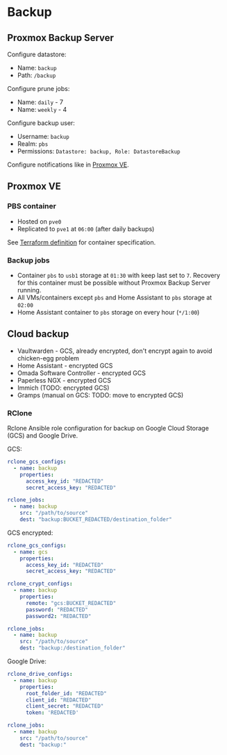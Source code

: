 # Backup

## Proxmox Backup Server

Configure datastore:

* Name: `backup`
* Path: `/backup`

Configure prune jobs:

* Name: `daily` - 7
* Name: `weekly` - 4

Configure backup user:

* Username: `backup`
* Realm: `pbs`
* Permissions: `Datastore: backup, Role: DatastoreBackup`

Configure notifications like in [Proxmox VE](proxmox.md).

## Proxmox VE

### PBS container

* Hosted on `pve0`
* Replicated to `pve1` at `06:00` (after daily backups)

See [Terraform definition](../terraform/wieprz/main.tf) for container specification.

### Backup jobs

* Container `pbs` to `usb1` storage at `01:30` with keep last set to `7`.
  Recovery for this container must be possible without Proxmox Backup Server running.
* All VMs/containers except `pbs` and Home Assistant to `pbs` storage at `02:00`
* Home Assistant container to `pbs` storage on every hour (`*/1:00`)

## Cloud backup

* Vaultwarden - GCS, already encrypted, don't encrypt again to avoid chicken-egg problem
* Home Assistant - encrypted GCS
* Omada Software Controller - encrypted GCS
* Paperless NGX - encrypted GCS
* Immich (TODO: encrypted GCS)
* Gramps (manual on GCS: TODO: move to encrypted GCS)

### RClone

Rclone Ansible role configuration for backup on Google Cloud Storage (GCS) and Google Drive.

GCS:

```yaml
rclone_gcs_configs:
  - name: backup 
    properties:
      access_key_id: "REDACTED"
      secret_access_key: "REDACTED"

rclone_jobs:
  - name: backup
    src: "/path/to/source"
    dest: "backup:BUCKET_REDACTED/destination_folder"
```

GCS encrypted:

```yaml
rclone_gcs_configs:
  - name: gcs 
    properties:
      access_key_id: "REDACTED"
      secret_access_key: "REDACTED"

rclone_crypt_configs:
  - name: backup
    properties:
      remote: "gcs:BUCKET_REDACTED"
      password: "REDACTED"
      password2: "REDACTED"

rclone_jobs:
  - name: backup
    src: "/path/to/source"
    dest: "backup:/destination_folder"
```

Google Drive:

```yaml
rclone_drive_configs:
  - name: backup
    properties:
      root_folder_id: "REDACTED"      
      client_id: "REDACTED"
      client_secret: "REDACTED"
      token: 'REDACTED'

rclone_jobs:
  - name: backup
    src: "/path/to/source"
    dest: "backup:"
```
